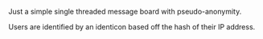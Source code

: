 Just a simple single threaded message board with pseudo-anonymity.

Users are identified by an identicon based off the hash of their IP address.